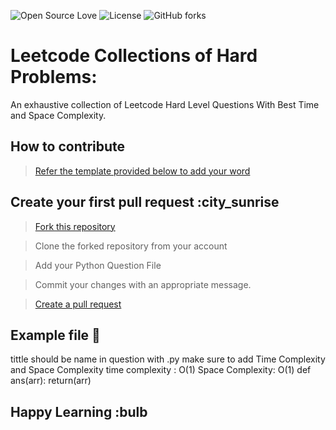 
![Open Source Love](https://img.shields.io/badge/Open%20Source-%E2%9D%A4-red.svg)
![License](https://img.shields.io/github/license/ajeetjaiswal02/Leetcode-Hard-Problems)
![GitHub forks](https://img.shields.io/github/forks/ajeetjaiswal02/Leetcode-Hard-Problems)

# Leetcode Collections of Hard Problems:

An exhaustive collection of Leetcode Hard Level Questions With Best Time and Space Complexity.


## How to contribute 

> [Refer the template provided below to add your word](https://github.com/ajeetjaiswal02/Leetcode-Hard-Problems)


## Create your first pull request :city_sunrise

> [Fork this repository](https://help.github.com/articles/fork-a-repo/)

>  Clone the forked repository from your account

> Add your Python Question File 

> Commit your changes with an appropriate message.

> [Create a pull request](https://help.github.com/articles/creating-a-pull-request-from-a-fork/)

## Example file 🎃
tittle should be name in question with .py
make sure to add Time Complexity and Space Complexity
time complexity : O(1)
Space Complexity: O(1)
  def ans(arr):
   return(arr)




## Happy Learning :bulb
